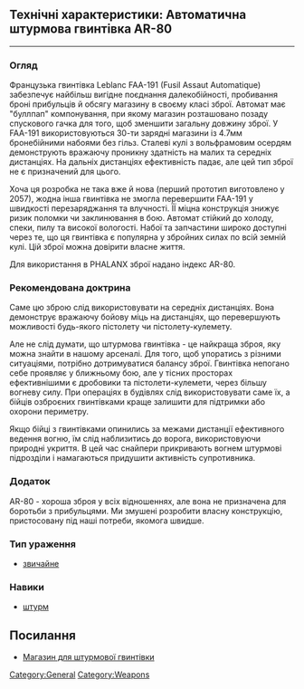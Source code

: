 ## Технічні характеристики: Автоматична штурмова гвинтівка AR-80

------------------------------------------------------------------------

### Огляд

Французька гвинтівка Leblanc FAA-191 (Fusil Assaut Automatique)
забезпечує найбільш вигідне поєднання далекобійності, пробивання броні
прибульців й обсягу магазину в своєму класі зброї. Автомат має "буллпап"
компонування, при якому магазин розташовано позаду спускового гачка для
того, щоб зменшити загальну довжину зброї. У FAA-191 використовуються
30-ти зарядні магазини із 4.7мм бронебійними набоями без гільз. Сталеві
кулі з вольфрамовим осердям демонструють вражаючу проникну здатність на
малих та середніх дистанціях. На дальніх дистанціях ефективність падає,
але цей тип зброї не є призначений для цього.

Хоча ця розробка не така вже й нова (перший прототип виготовлено у
2057), жодна інша гвинтівка не змогла перевершити FAA-191 у швидкості
перезаряджання та влучності. ЇЇ міцна конструкція знижує ризик поломки
чи заклинювання в бою. Автомат стійкий до холоду, спеки, пилу та високої
вологості. Набої та запчастини широко доступні через те, що ця гвинтівка
є популярна у збройних силах по всій земній кулі. Цій зброї можна
довірити власне життя.

Для використання в PHALANX зброї надано індекс AR-80.

### Рекомендована доктрина

Саме цю зброю слід використовувати на середніх дистанціях. Вона
демонструє вражаючу бойову міць на дистанціях, що перевершують
можливості будь-якого пістолету чи пістолету-кулемету.

Але не слід думати, що штурмова гвинтівка - це найкраща зброя, яку можна
знайти в нашому арсеналі. Для того, щоб упоратись з різними ситуаціями,
потрібно дотримуватися балансу зброї. Гвинтівка непогано себе проявляє у
ближньому бою, але у тісних просторах ефективнішими є дробовики та
пістолети-кулемети, через більшу вогневу силу. При операціях в будівлях
слід використовувати саме їх, а бійців озброєних гвинтівками краще
залишити для підтримки або охорони периметру.

Якщо бійці з гвинтівками опинились за межами дистанції ефективного
ведення вогню, їм слід наблизитись до ворога, використовуючи природні
укриття. В цей час снайпери прикривають вогнем штурмові підрозділи і
намагаються придушити активність супротивника.

### Додаток

AR-80 - хороша зброя у всіх відношеннях, але вона не призначена для
боротьби з прибульцями. Ми змушені розробити власну конструкцію,
пристосовану під наші потреби, якомога швидше.

### Тип ураження

- [звичайне](Ураження/звичайне "wikilink")

### Навики

- [штурм](Навики/штурм "wikilink")

## Посилання

- [Магазин для штурмової
  гвинтівки](Translation:Assault_mag_txt/uk "wikilink")

[Category:General](Category:General "wikilink")
[Category:Weapons](Category:Weapons "wikilink")